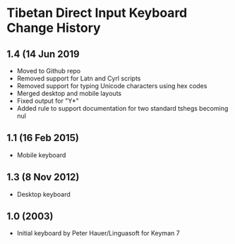 Tibetan Direct Input Keyboard Change History
============================================

1.4 (14 Jun 2019
-----------------
* Moved to Github repo
* Removed support for Latn and Cyrl scripts
* Removed support for typing Unicode characters using hex codes
* Merged desktop and mobile layouts
* Fixed output for "Y*"
* Added rule to support documentation for two standard tshegs becoming nul

1.1 (16 Feb 2015)
-----------------
* Mobile keyboard

1.3 (8 Nov 2012)
-----------------
* Desktop keyboard

1.0 (2003)
-----------
* Initial keyboard by Peter Hauer/Linguasoft for Keyman 7

